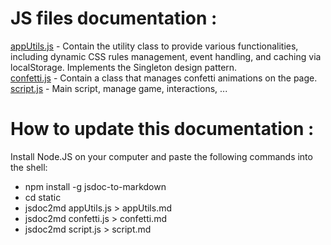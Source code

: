 # JS files documentation :

[appUtils.js](/tusmo_web/static/appUtils.md)  -  Contain the utility class to provide various functionalities, including dynamic CSS rules management, event handling, and caching via localStorage. Implements the Singleton design pattern.  
[confetti.js](/tusmo_web/static/confetti.md) - Contain a class that manages confetti animations on the page.  
[script.js](/tusmo_web/static/script.md) -  Main script, manage game, interactions, ...   

# How to update this documentation  :

Install Node.JS on your computer and paste the following commands into the shell:

- npm install -g jsdoc-to-markdown
- cd static
- jsdoc2md appUtils.js > appUtils.md
- jsdoc2md confetti.js > confetti.md
- jsdoc2md script.js > script.md
